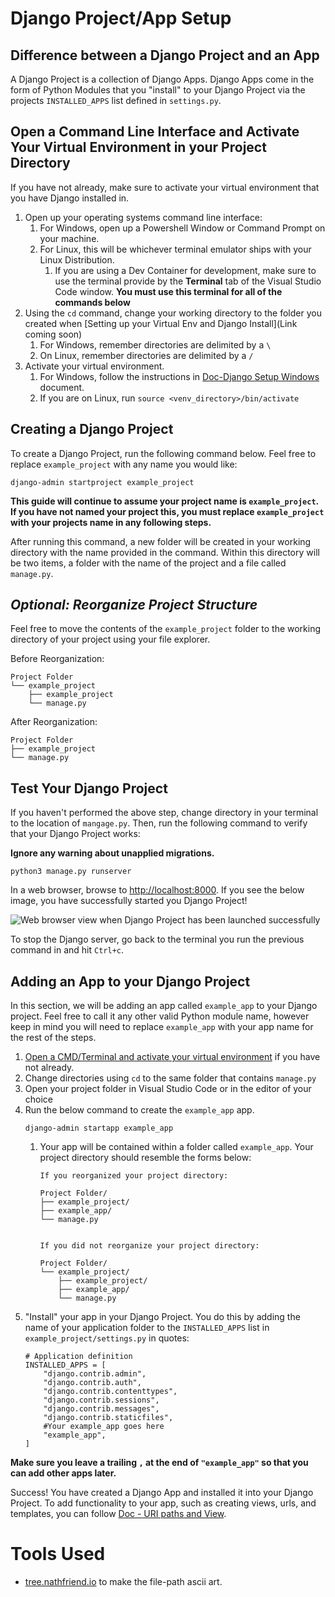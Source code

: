 # Django Project/App Setup

## Difference between a Django Project and an App

A Django Project is a collection of Django Apps. Django Apps come in the form of Python Modules that you "install" to your Django Project via the projects `INSTALLED_APPS` list defined in `settings.py`.

## Open a Command Line Interface and Activate Your Virtual Environment in your Project Directory

If you have not already, make sure to activate your virtual environment that you have Django installed in. 

1. Open up your operating systems command line interface:
    1. For Windows, open up a Powershell Window or Command Prompt on your machine. 
    1. For Linux, this will be whichever terminal emulator ships with your Linux Distribution. 
        1. If you are using a Dev Container for development, make sure to use the terminal provide by the **Terminal** tab of the Visual Studio Code window. **You must use this terminal for all of the commands below**
1. Using the `cd` command, change your working directory to the folder you created when [Setting up your Virtual Env and Django Install](Link coming soon)
    1. For Windows, remember directories are delimited by a `\`
    1. On Linux, remember directories are delimited by a `/`
1. Activate your virtual environment.
    1. For Windows, follow the instructions in [Doc-Django Setup Windows](https://github.com/C0atRack/GE02-Collab/blob/main/documentation/Doc-Django%20Setup%20Windows.md#activating-virtual-environment) document.
    1. If you are on Linux, run `source <venv_directory>/bin/activate`

## Creating a Django Project

To create a Django Project, run the following command below. Feel free to replace `example_project` with any name you would like:

`django-admin startproject example_project`

**This guide will continue to assume your project name is `example_project`. If you have not named your project this, you must replace `example_project` with your projects name in any following steps.**

After running this command, a new folder will be created in your working directory with the name provided in the command. Within this directory will be two items, a folder with the name of the project and a file called `manage.py`.

## *Optional: Reorganize Project Structure*

Feel free to move the contents of the `example_project` folder to the working directory of your project using your file explorer. 

Before Reorganization:

```
Project Folder
└── example_project
    ├── example_project
    └── manage.py
```

After Reorganization:
```
Project Folder
├── example_project
└── manage.py
```

## Test Your Django Project

If you haven't performed the above step, change directory in your terminal to the location of `mangage.py`. Then, run the following command to verify that your Django Project works:

**Ignore any warning about unapplied migrations.**
```
python3 manage.py runserver
```

In a web browser, browse to [http://localhost:8000](http://localhost:8000). If you see the below image, you have successfully started you Django Project!

![Web browser view when Django Project has been launched successfully](https://github.com/C0atRack/GE02-Collab/blob/main/images/Doc%20Django%20Project%20and%20App/01%20Django%20App%20Success.png)

To stop the Django server, go back to the terminal you run the previous command in and hit `Ctrl+c`.

## Adding an App to your Django Project

In this section, we will be adding an app called `example_app` to your Django project. Feel free to call it any other valid Python module name, however keep in mind you will need to replace `example_app` with your app name for the rest of the steps.

1. [Open a CMD/Terminal and activate your virtual environment](#open-a-command-line-interface-and-activate-your-virtual-environment-in-your-project-directory) if you have not already.
1. Change directories using `cd` to the same folder that contains `manage.py`
1. Open your project folder in Visual Studio Code or in the editor of your choice
1. Run the below command to create the `example_app` app.
    ```
    django-admin startapp example_app
    ```
    1. Your app will be contained within a folder called `example_app`. Your project directory should resemble the forms below:
        ```
        If you reorganized your project directory:

        Project Folder/
        ├── example_project/
        ├── example_app/
        └── manage.py


        If you did not reorganize your project directory:

        Project Folder/
        └── example_project/
            ├── example_project/
            ├── example_app/
            └── manage.py
        ```
1. "Install" your app in your Django Project. You do this by adding the name of your application folder to the `INSTALLED_APPS` list in `example_project/settings.py` in quotes:
    ```
    # Application definition
    INSTALLED_APPS = [
        "django.contrib.admin",
        "django.contrib.auth",
        "django.contrib.contenttypes",
        "django.contrib.sessions",
        "django.contrib.messages",
        "django.contrib.staticfiles",
        #Your example_app goes here
        "example_app",
    ]
    ```
 **Make sure you leave a trailing `,` at the end of `"example_app"` so that you can add other apps later.**

Success! You have created a Django App and installed it into your Django Project. To add functionality to your app, such as creating views, urls, and templates, you can follow [Doc - URI paths and View](https://github.com/C0atRack/GE02-Collab/blob/main/documentation/Doc-URI%20paths%20and%20View.md).

# Tools Used
- [tree.nathfriend.io](https://tree.nathanfriend.io/) to make the file-path ascii art.
